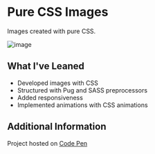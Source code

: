 # Pure CSS Images

Images created with pure CSS.

![image](https://user-images.githubusercontent.com/12193814/84228694-16212300-aabe-11ea-8599-f505be39fa83.png)

## What I've Leaned

- Developed images with CSS
- Structured with Pug and SASS preprocessors
- Added responsiveness
- Implemented animations with CSS animations

## Additional Information

Project hosted on [Code Pen](https://codepen.io/collection/DOOPGM)
